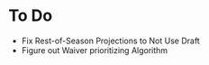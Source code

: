# To Do
- Fix Rest-of-Season Projections to Not Use Draft
- Figure out Waiver prioritizing Algorithm